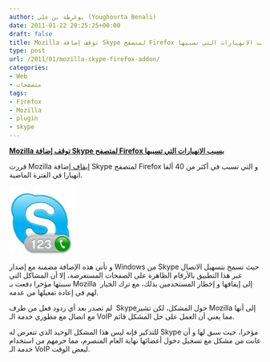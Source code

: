 ```yaml
---
author: يوغرطة بن علي (Youghourta Benali)
date: 2011-01-22 20:25:25+00:00
draft: false
title: Mozilla توقف إضافة Skype لمتصفح Firefox بسبب الانهيارات التي تسببها
type: post
url: /2011/01/mozilla-skype-firefox-addon/
categories:
- Web
- متصفحات
tags:
- Firefox
- Mozilla
- plugin
- skype
---
```


[**Mozilla توقف إضافة Skype لمتصفح Firefox بسبب الانهيارات التي تسببها**](https://www.it-scoop.com/2011/01/mozilla-skype-firefox-addon/)


قررت Mozilla [إيقاف ](http://blog.mozilla.com/addons/2011/01/20/blocking-the-skype-toolbar-in-firefox/)إضافة Skype لمتصفح Firefox و التي تسبب في أكثر من 40 ألفا انهيارا في الفترة الماضية.

[![](skype-add-on-firefox-extension.jpg)
](https://www.it-scoop.com/2011/01/mozilla-skype-firefox-addon/)

و تأتي هذه الإضافة مضمنة مع إصدار Windows من Skype حيث تسمح بتسهيل الاتصال عبر هذا التطبيق بالأرقام الظاهرة على الصفحات المستعرضة، إلا أن المشاكل التي سببتها مؤخرا دفعت بـ Mozilla  إلى إيقافها و إخطار المستخدمين بذلك، مع ترك الخيار لهم في إعادة تفعيلها من عدمه.

لم تصدر بعد أي ردود فعل من طرف  Skypeحول المشكل، لكن تشير Mozilla إلى أنها مع اتصال مع مطوري خدمة الـ VoIP مما يعني أن العمل على حل المشكل قائم.

للتذكير فإنه ليس هذا المشكل الوحيد الذي تتعرض له Skype مؤخرا، حيث سبق لها و أن عانت من مشكل مع تسجيل دخول أعضائها نهاية العام المنصرم، مما حرمهم من استخدام خدمة الـ VoIP لبعض الوقت.
